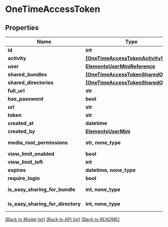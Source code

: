 # OneTimeAccessToken


## Properties

Name | Type | Description | Notes
------------ | ------------- | ------------- | -------------
**id** | **int** |  | 
**activity** | [**[OneTimeAccessTokenActivity]**](OneTimeAccessTokenActivity.md) |  | [readonly] 
**user** | [**ElementsUserMiniReference**](ElementsUserMiniReference.md) |  | 
**shared_bundles** | [**[OneTimeAccessTokenSharedObject]**](OneTimeAccessTokenSharedObject.md) |  | [readonly] 
**shared_directories** | [**[OneTimeAccessTokenSharedObject]**](OneTimeAccessTokenSharedObject.md) |  | [readonly] 
**full_url** | **str** |  | [readonly] 
**has_password** | **bool** |  | [readonly] 
**url** | **str** |  | 
**token** | **str** |  | 
**created_at** | **datetime** |  | [readonly] 
**created_by** | [**ElementsUserMini**](ElementsUserMini.md) |  | [optional] 
**media_root_permissions** | **str, none_type** |  | [optional] [readonly] 
**view_limit_enabled** | **bool** |  | [optional] 
**view_limit_left** | **int** |  | [optional] 
**expires** | **datetime, none_type** |  | [optional] 
**require_login** | **bool** |  | [optional] 
**is_easy_sharing_for_bundle** | **int, none_type** |  | [optional] [readonly] 
**is_easy_sharing_for_directory** | **int, none_type** |  | [optional] [readonly] 

[[Back to Model list]](../#documentation-for-models) [[Back to API list]](../#documentation-for-api-endpoints) [[Back to README]](../)


